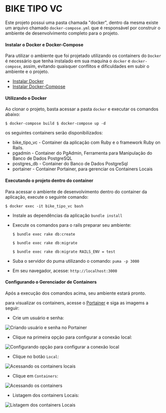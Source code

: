 # BIKE TIPO VC

Este projeto possui uma pasta chamada "docker", 
dentro da mesma existe um arquivo chamado `docker-compose.yml` que é 
responsável por construir o ambiente de desenvolvimento completo para o projeto.

#### Instalar o Docker e Docker-Compose

Para utilizar o ambiente que foi projetado utilizando os containers do `Docker` 
é necessário que tenha instalado em sua maquina o `docker` e `docker-compose`, 
assim, evitando quaisquer conflitos e dificuldades em subir o ambiente e o projeto.

- [Instalar Docker](https://docs.docker.com/install/linux/docker-ce/ubuntu/#install-docker-ce)
- [Instalar Docker-Compose](https://docs.docker.com/compose/install/#install-compose)

#### Utilizando o Docker

Ao clonar o projeto, basta acessar a pasta `docker` e executar os comandos abaixo:

``
    $ docker-compose build
    $ docker-compose up -d
``

os seguintes containers serão disponibilizados:

* bike_tipo_vc - Container da aplicação com Ruby e o framework Ruby on Rails.
* pgadmin - Container do PgAdmin, Ferramenta para Manipulação do Banco de Dados PostgreSQL
* postgres_db - Container do Banco de Dados PostgreSql
* portainer - Container Portainer, para gerenciar os Containers Locais

#### Executando o projeto dentro do container

Para acessar o ambiente de desenvolvimento dentro do container da aplicação, 
execute o seguinte comando:

``
    $ docker exec -it bike_tipo_vc bash
``

* Instale as dependências da aplicação `` bundle install ``
* Execute os comandos para o rails preparar seu ambiente:

   `` $ bundle exec rake db:create ``
   
   `` $ bundle exec rake db:migrate ``
   
   `` $ bundle exec rake db:migrate RAILS_ENV = test ``
   
* Suba o servidor do puma utilizando o comando: `` puma -p 3000 ``
* Em seu navegador, acesse: `` http://localhost:3000 ``

#### Configurando o Gerenciador de Containers

Após a execução dos comandos acima, seu ambiente estará pronto.

para visualizar os containers, acesse o [Portainer](localhost:9000) e siga as imagems a seguir:
 
* Crie um usuário e senha:

![Criando usuário e senha no Portainer](https://firebasestorage.googleapis.com/v0/b/images-d10d2.appspot.com/o/criando_usuario_e_senha.png?alt=media&token=c53a78f2-1ad5-4698-b4a0-d971ab7e725d)

* Clique na primeira opção para configurar a conexão local:

![Configurando opção para configurar a conexão local](https://firebasestorage.googleapis.com/v0/b/images-d10d2.appspot.com/o/configurando_conexao_local.png?alt=media&token=c43a7fbf-023a-46c1-90cc-cf1257430bab)

* Clique no botão `Local`:

![Acessando os containers locais](https://firebasestorage.googleapis.com/v0/b/images-d10d2.appspot.com/o/acessando_containers_locais.png?alt=media&token=1fe33f41-3279-4b52-bc20-df9521448b15)

* Clique em `Containers`:

![Acessando os containers](https://firebasestorage.googleapis.com/v0/b/images-d10d2.appspot.com/o/acessando_containers.png?alt=media&token=cb93b164-10b5-469a-a9cd-88d7e63714aa)

* Listagem dos containers Locais:

![Listagem dos containers Locais](https://firebasestorage.googleapis.com/v0/b/images-d10d2.appspot.com/o/lista%20de%20containers.png?alt=media&token=ecadb5b4-be70-49b1-9da3-b60b0552c336)
